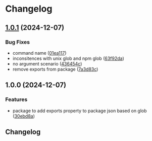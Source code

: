 # Changelog

## [1.0.1](https://github.com/reggi/add-pkg-exports/compare/v1.0.0...v1.0.1) (2024-12-07)


### Bug Fixes

* command name ([01ea117](https://github.com/reggi/add-pkg-exports/commit/01ea117dfcbeb2740fa406a34704f8dafd81d03f))
* inconsitences with unix glob and npm glob ([63f92da](https://github.com/reggi/add-pkg-exports/commit/63f92daf8b1aef42545665cf4265479d66bc962c))
* no argument scenario ([436454c](https://github.com/reggi/add-pkg-exports/commit/436454c9bf30cabe65066b31dc0dff4209d0a57e))
* remove exports from package ([7a3d83c](https://github.com/reggi/add-pkg-exports/commit/7a3d83ca594a2a0ccf422eb4bb300e39a30e5992))

## 1.0.0 (2024-12-07)


### Features

* package to add exports property to package json based on glob ([30ebd8a](https://github.com/reggi/add-pkg-exports/commit/30ebd8a052fdd3962b8133048202487bfd064ea7))

## Changelog
